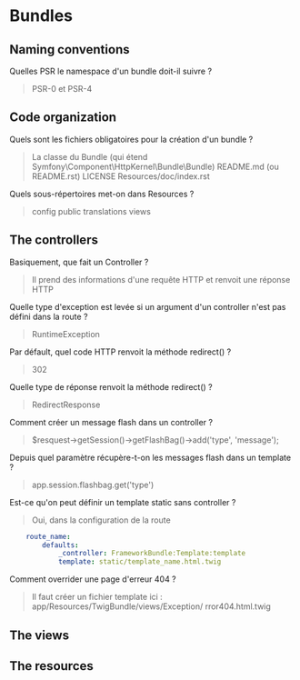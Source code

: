 # Bundles

## Naming conventions
Quelles PSR le namespace d'un bundle doit-il suivre ?
> PSR-0 et PSR-4

## Code organization
Quels sont les fichiers obligatoires pour la création d'un bundle ?
> La classe du Bundle (qui étend Symfony\Component\HttpKernel\Bundle\Bundle)
> README.md (ou README.rst)
> LICENSE
> Resources/doc/index.rst

Quels sous-répertoires met-on dans Resources ?
> config
> public 
> translations
> views

## The controllers
Basiquement, que fait un Controller ?
> Il prend des informations d'une requête HTTP et renvoit une réponse HTTP

Quelle type d'exception est levée si un argument d'un controller n'est pas défini dans la route ?
> RuntimeException

Par défault, quel code HTTP renvoit la méthode redirect() ?
> 302

Quelle type de réponse renvoit la méthode redirect() ?
> RedirectResponse

Comment créer un message flash dans un controller ?
> $resquest->getSession()->getFlashBag()->add('type', 'message');

Depuis quel paramètre récupère-t-on les messages flash dans un template ?
> app.session.flashbag.get('type')

Est-ce qu'on peut définir un template static sans controller ?
> Oui, dans la configuration de la route  
```yml
    route_name:
        defaults:
            _controller: FrameworkBundle:Template:template
            template: static/template_name.html.twig
```

Comment overrider une page d'erreur 404 ?
> Il faut créer un fichier template ici : app/Resources/TwigBundle/views/Exception/ rror404.html.twig

## The views

## The resources
